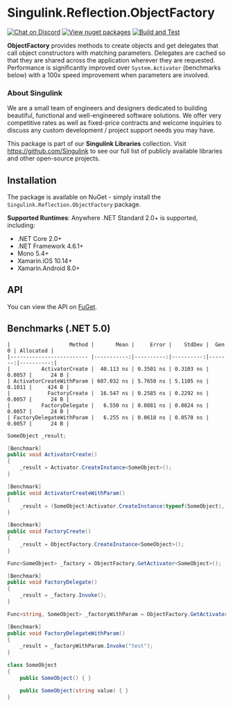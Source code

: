# Singulink.Reflection.ObjectFactory

[![Chat on Discord](https://img.shields.io/discord/906246067773923490)](https://discord.gg/EkQhJFsBu6)
[![View nuget packages](https://img.shields.io/nuget/v/Singulink.Reflection.ObjectFactory.svg)](https://www.nuget.org/packages/Singulink.Reflection.ObjectFactory/)
[![Build and Test](https://github.com/Singulink/Singulink.Reflection.ObjectFactory/workflows/build%20and%20test/badge.svg)](https://github.com/Singulink/Singulink.Reflection.ObjectFactory/actions?query=workflow%3A%22build+and+test%22)

**ObjectFactory** provides methods to create objects and get delegates that call object constructors with matching parameters. Delegates are cached so that they are shared across the application wherever they are requested. Performance is significantly improved over `System.Activator` (benchmarks below) with a 100x speed improvement when parameters are involved.

### About Singulink

We are a small team of engineers and designers dedicated to building beautiful, functional and well-engineered software solutions. We offer very competitive rates as well as fixed-price contracts and welcome inquiries to discuss any custom development / project support needs you may have.

This package is part of our **Singulink Libraries** collection. Visit https://github.com/Singulink to see our full list of publicly available libraries and other open-source projects.

## Installation

The package is available on NuGet - simply install the `Singulink.Reflection.ObjectFactory` package.

**Supported Runtimes**: Anywhere .NET Standard 2.0+ is supported, including:
- .NET Core 2.0+
- .NET Framework 4.6.1+
- Mono 5.4+
- Xamarin.iOS 10.14+
- Xamarin.Android 8.0+

## API

You can view the API on [FuGet](https://www.fuget.org/packages/Singulink.Reflection.ObjectFactory). 

## Benchmarks (.NET 5.0)

```
|                   Method |       Mean |     Error |    StdDev |  Gen 0 | Allocated |
|------------------------- |-----------:|----------:|----------:|-------:|----------:|
|          ActivatorCreate |  40.113 ns | 0.3501 ns | 0.3103 ns | 0.0057 |      24 B |
| ActivatorCreateWithParam | 607.032 ns | 5.7650 ns | 5.1105 ns | 0.1011 |     424 B |
|            FactoryCreate |  16.547 ns | 0.2585 ns | 0.2292 ns | 0.0057 |      24 B |
|          FactoryDelegate |   6.550 ns | 0.0881 ns | 0.0824 ns | 0.0057 |      24 B |
| FactoryDelegateWithParam |   6.255 ns | 0.0618 ns | 0.0578 ns | 0.0057 |      24 B |
```

```cs
SomeObject _result;

[Benchmark]
public void ActivatorCreate()
{
    _result = Activator.CreateInstance<SomeObject>();
}

[Benchmark]
public void ActivatorCreateWithParam()
{
    _result = (SomeObject)Activator.CreateInstance(typeof(SomeObject), "test");
}

[Benchmark]
public void FactoryCreate()
{
    _result = ObjectFactory.CreateInstance<SomeObject>();
}

Func<SomeObject> _factory = ObjectFactory.GetActivator<SomeObject>();

[Benchmark]
public void FactoryDelegate()
{
    _result = _factory.Invoke();
}

Func<string, SomeObject> _factoryWithParam = ObjectFactory.GetActivator<string, SomeObject>();

[Benchmark]
public void FactoryDelegateWithParam()
{
    _result = _factoryWithParam.Invoke("test");
}

class SomeObject
{
    public SomeObject() { }

    public SomeObject(string value) { }
}
```
